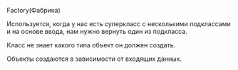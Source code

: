 Factory(Фабрика)

Используется, когда у нас есть суперкласс с несколькими подклассами и на основе ввода, нам нужно вернуть один из подкласса.

Класс не знает какого типа объект он должен создать.

Объекты создаются в зависимости от входящих данных.
